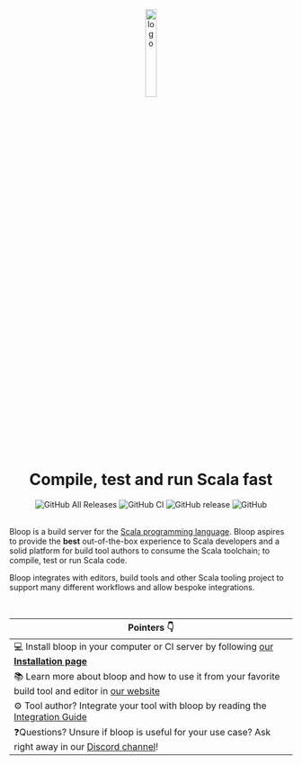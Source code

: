 <div align="center">

<img src="website/static/img/impure-logo-bloop.png" alt="logo" width="20%" height="20%">

# Compile, test and run Scala fast

<img alt="GitHub All Releases" src="https://img.shields.io/github/downloads/scalacenter/bloop/total.svg?color=orange&style=flat-square">
<img alt="GitHub CI" src="https://github.com/scalacenter/bloop/workflows/Continuous%20Integration/badge.svg?style=flat-square" />
<img alt="GitHub release" src="https://img.shields.io/github/release/scalacenter/bloop.svg?color=green&logo=github">
<img alt="GitHub" src="https://img.shields.io/github/license/scalacenter/bloop.svg?color=blue&style=flat-square" />

<div align="left">
<br>
  
Bloop is a build server for the [Scala programming
language](https://scala-lang.org). Bloop aspires to provide the **best**
out-of-the-box experience to Scala developers and a solid platform for build
tool authors to consume the Scala toolchain; to compile, test or run Scala code.

Bloop integrates with editors, build tools and other Scala tooling project to
support many different workflows and allow bespoke integrations.

<br>

| Pointers 👇 |
| -------- |
| 💻 Install bloop in your computer or CI server by following [our **Installation page**](https://scalacenter.github.io/bloop/setup) |
| 📚 Learn more about bloop and how to use it from your favorite build tool and editor in <a href="https://scalacenter.github.io/bloop">our website</a> |
| ⚙️ Tool author? Integrate your tool with bloop by reading the [Integration Guide](https://scalacenter.github.io/bloop/docs/integration) |
| ❓Questions? Unsure if bloop is useful for your use case? Ask right away in our [Discord channel](https://discord.gg/KWF9zMhJWS)! |

[discord]: https://discord.gg/KWF9zMhJWS
[contributing]: https://scalacenter.github.io/bloop/docs/developer-documentation/
[coc]: https://www.scala-lang.org/conduct/
